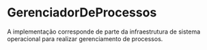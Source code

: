 # GerenciadorDeProcessos

A implementação corresponde de parte da infraestrutura de sistema operacional para realizar gerenciamento de processos.
